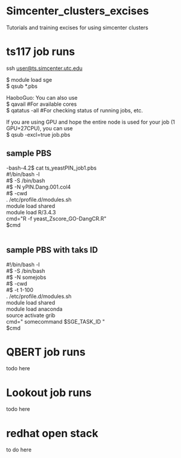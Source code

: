 # Simcenter_clusters_excises
Tutorials and training excises for using simcenter clusters

# ts117 job runs
ssh user@ts.simcenter.utc.edu

$ module load sge <br>
$ qsub *.pbs

HaoboGuo: You can also use <br> 
$ qavail #For available cores <br> 
$ qatatus -all #For checking status of running jobs, etc. <br> 

If you are using GPU and hope the entire node is used for your job (1 GPU+27CPU), you can use <br> 
$ qsub -excl=true job.pbs <br> 

## sample PBS
-bash-4.2$ cat ts_yeastPIN_job1.pbs  <br>
#!/bin/bash -l  <br>
#$ -S /bin/bash <br>
#$ -N yPIN.Dang.001.col4  <br>
#$ -cwd  <br>
. /etc/profile.d/modules.sh  <br>
module load shared <br>
module load R/3.4.3 <br> 
cmd="R -f yeast_Zscore_GO-DangCR.R" <br> 
$cmd  <br>
<br> 

## sample PBS with taks ID
#!/bin/bash -l <br>
#$ -S /bin/bash <br> 
#$ -N somejobs <br>
#$ -cwd <br> 
#$ -t 1-100 <br> 
. /etc/profile.d/modules.sh <br> 
module load shared <br> 
module load anaconda <br> 
source activate grib <br> 
cmd=" somecommand $SGE_TASK_ID " <br> 
$cmd <br> 

####
# QBERT job runs
todo here 

# Lookout job runs
todo here


# redhat open stack
to do here

